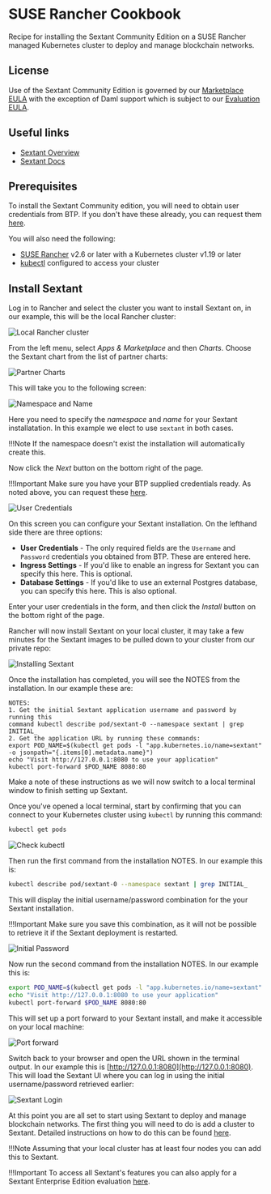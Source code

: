 # SUSE Rancher Cookbook

Recipe for installing the Sextant Community Edition on a SUSE Rancher managed
Kubernetes cluster to deploy and manage blockchain networks.

## License

Use of the Sextant Community Edition is governed by our
[Marketplace EULA](https://sextant-resources.s3.amazonaws.com/agreements/Blockchain+Technology+Partners+Limited+(Marketplace)+End+User+License+Agreement.pdf)
with the exception of Daml support which is subject to our
[Evaluation EULA](https://sextant-resources.s3.amazonaws.com/agreements/Blockchain+Technology+Partners+Limited+(Evaluation)+End+User+License+Agreement.pdf).

## Useful links

* [Sextant Overview](https://www.blockchaintp.com/sextant)
* [Sextant Docs](https://docs.blockchaintp.com/en/latest/sextant/overview/)

## Prerequisites

To install the Sextant Community edition, you will need to obtain user
credentials from BTP. If you don't have these already, you can request them
[here](https://www.blockchaintp.com/sextant/suse-rancher).

You will also need the following:

* [SUSE Rancher](https://www.suse.com/products/suse-rancher/) v2.6 or later with
a Kubernetes cluster v1.19 or later
* [kubectl](https://kubernetes.io/docs/tasks/tools/#kubectl) configured to
access your cluster

## Install Sextant

Log in to Rancher and select the cluster you want to install Sextant on,
in our example, this will be the local Rancher cluster:

![Local Rancher cluster](../images/rancher/local-cluster.png)

From the left menu, select _Apps & Marketplace_ and then _Charts_.
Choose the Sextant chart from the list of partner charts:

![Partner Charts](../images/rancher/partner-charts.png)

This will take you to the following screen:

![Namespace and Name](../images/rancher/install-metadata.png)

Here you need to specify the _namespace_ and _name_ for your Sextant
installatation. In this example we elect to use `sextant` in both cases.

!!!Note
    If the namespace doesn't exist the installation will automatically create
    this.

Now click the _Next_ button on the bottom right of the page.

!!!Important
    Make sure you have your BTP supplied credentials ready. As noted above,
    you can request these
    [here](https://www.blockchaintp.com/sextant/suse-rancher).

![User Credentials](../images/rancher/user-credentials.png)

On this screen you can configure your Sextant installation. On the lefthand side
there are three options:

* **User Credentials** - The only required fields are the `Username` and
`Password` credentials you obtained from BTP. These are entered here.
* **Ingress Settings** - If you'd like to enable an ingress for Sextant you can
specify this here. This is optional.
* **Database Settings** - If you'd like to use an external Postgres database,
you can specify this here. This is also optional.

Enter your user credentials in the form, and then click the _Install_ button
on the bottom right of the page.

Rancher will now install Sextant on your local cluster, it may take a few
minutes for the Sextant images to be pulled down to your cluster from our
private repo:

![Installing Sextant](../images/rancher/installing-sextant.png)

Once the installation has completed, you will see the NOTES from the
installation. In our example these are:

```text
NOTES:
1. Get the initial Sextant application username and password by running this
command kubectl describe pod/sextant-0 --namespace sextant | grep INITIAL_
2. Get the application URL by running these commands:
export POD_NAME=$(kubectl get pods -l "app.kubernetes.io/name=sextant" -o jsonpath="{.items[0].metadata.name}")
echo "Visit http://127.0.0.1:8080 to use your application"
kubectl port-forward $POD_NAME 8080:80
```

Make a note of these instructions as we will now switch to a local terminal
window to finish setting up Sextant.

Once you've opened a local terminal, start by confirming that you can connect to
your Kubernetes cluster using `kubectl` by running this command:

```bash
kubectl get pods
```

![Check kubectl](../images/rancher/check-kubectl.png)

Then run the first command from the installation NOTES. In our example this is:

```bash
kubectl describe pod/sextant-0 --namespace sextant | grep INITIAL_
```

This will display the initial username/password combination for the your Sextant
installation.

!!!Important
    Make sure you save this combination, as it will not be possible to retrieve
    it if the Sextant deployment is restarted.

![Initial Password](../images/rancher/initial-password.png)

Now run the second command from the installation NOTES. In our example this is:

```bash
export POD_NAME=$(kubectl get pods -l "app.kubernetes.io/name=sextant" -o jsonpath="{.items[0].metadata.name}")
echo "Visit http://127.0.0.1:8080 to use your application"
kubectl port-forward $POD_NAME 8080:80
```

This will set up a port forward to your Sextant install, and make it accessible
on your local machine:

![Port forward](../images/rancher/port-forward.png)

Switch back to your browser and open the URL shown in the terminal output. In
our example this is [http://127.0.0.1:8080](http://127.0.0.1:8080). This will
load the Sextant UI where you can log in using the initial username/password
retrieved earlier:

![Sextant Login](../images/rancher/sextant-login.png)

At this point you are all set to start using Sextant to deploy and manage
blockchain networks. The first thing you will need to do is add a cluster to
Sextant. Detailed instructions on how to do this can be found
[here](https://docs.blockchaintp.com/en/latest/sextant/clusters/management/).

!!!Note
    Assuming that your local cluster has at least four nodes you can add this to
    Sextant.

!!!Important
    To access all Sextant's features you can also apply for a Sextant
    Enterprise Edition evaluation
    [here](https://www.blockchaintp.com/sextant/evaluation).
